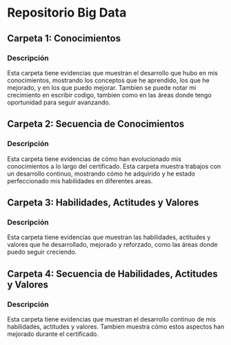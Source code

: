 # Repositorio Big Data

## Carpeta 1: Conocimientos

### Descripción
Esta carpeta tiene evidencias que muestran el desarrollo que hubo en mis conocimientos, mostrando los conceptos que he aprendido, los que he mejorado, y en los que puedo mejorar. Tambien se puede notar mi crecimiento en escribir codigo, tambien como en las áreas donde tengo oportunidad para seguir avanzando.

## Carpeta 2: Secuencia de Conocimientos

### Descripción
Esta carpeta tiene evidencias de cómo han evolucionado mis conocimientos a lo largo del certificado. Esta carpeta muestra trabajos con un desarrollo continuo, mostrando cómo he adquirido y he estado perfeccionado mis habilidades en diferentes areas.


## Carpeta 3: Habilidades, Actitudes y Valores

### Descripción
Esta carpeta tiene evidencias que muestran las habilidades, actitudes y valores que he desarrollado, mejorado y reforzado, como las áreas donde puedo seguir creciendo.

## Carpeta 4: Secuencia de Habilidades, Actitudes y Valores

### Descripción
Esta carpeta tiene evidencias que muestran el desarrollo continuo de mis habilidades, actitudes y valores. Tambien muestra cómo estos aspectos han mejorado durante el certificado.














